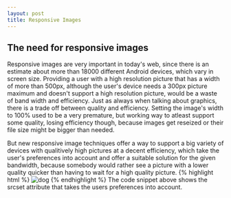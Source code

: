 ```yaml
---
layout: post
title: Responsive Images
---
```


## The need for responsive images

<p>
Responsive images are very important in today's web, since there is an estimate about more than 18000 different Android devices, which vary in screen size. Providing a user with a high resolution picture that has a width of more than 500px, although the user's device needs a 300px picture maximum and doesn't support a high resolution picture, would be a waste of band width and efficiency. Just as always when talking about graphics, there is a trade off between quality and efficiency.
Setting the image's width to 100% used to be a very premature, but working way to atleast support some quality, losing efficiency though, because images get reseized or their file size might be bigger than needed.
</p>
<p>
But new responsive image techniques offer a way to support a big variety of devices with qualitively high pictures at a decent efficiency, which take the user's preferences into account and offer a suitable solution for the given bandwidth, because somebody would rather see a picture with a lower quality quicker than having to wait for a high quality picture.
{% highlight html %}
<img alt="dog" src="dog.jpg" srcset="dog-HD.jpg 2x, dog-narrow.jpg 300w, dog-narrow-HD.jpg 600w 2x">  
{% endhighlight %}
The code snippet above shows the srcset attribute that takes the users preferences into account.
</p>
